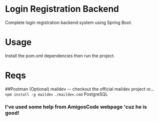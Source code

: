 # Login Registration Backend 

Complete login registration backend system using Spring Boot.
 # Usage
Install the pom.xml dependencies then run the project.

# Reqs
##Postman (Optional)
maildev -- checkout the official maildev project or...
`npm install -g maildev` 
`./maildev.cmd`
PostgreSQL

### I've used some help from AmigosCode webpage 'cuz he is good!
